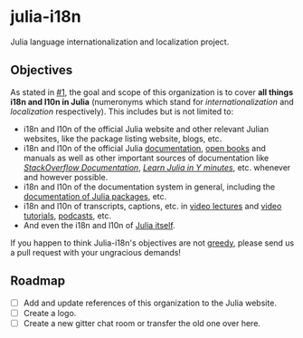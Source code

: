 # julia-i18n
Julia language internationalization and localization project.

## Objectives

As stated in [#1](https://github.com/Julia-i18n/julia-i18n/issues/1), the goal and scope of this organization is to cover **all things i18n and l10n in Julia** (numeronyms which stand for *internationalization* and *localization* respectively). This includes but is not limited to:

* i18n and l10n of the official Julia website and other relevant Julian websites, like the package listing website, blogs, etc.
* i18n and l10n of the official Julia [documentation](http://docs.julialang.org/en/latest/), [open books](https://en.wikibooks.org/wiki/Introducing_Julia) and manuals as well as other important sources of documentation like [*StackOverflow Documentation*](http://stackoverflow.com/documentation/julia-lang/topics), [*Learn Julia in Y minutes*](https://learnxinyminutes.com/docs/julia/), etc. whenever and however possible.
* i18n and l10n of the documentation system in general, including the [documentation of Julia packages](https://github.com/JuliaDocs/Documenter.jl/issues/297), etc.
* i18n and l10n of transcripts, captions, etc. in [video lectures](https://www.youtube.com/user/JuliaLanguage) and [video tutorials](https://www.youtube.com/watch?v=4nPmKG_f8-M&list=PLsu0TcgLDUiIznEhN165XmykqyLgzwY0Y), [podcasts](http://www.rce-cast.com/Podcast/rce-107-julia.html), etc.
* And even the i18n and l10n of [Julia itself](https://groups.google.com/forum/#!topic/julia-dev/Vu6zyCPkkFs).

If you happen to think Julia-i18n's objectives are not [greedy](http://julialang.org/blog/2012/02/why-we-created-julia), please send us a pull request with your ungracious demands!

## Roadmap

- [ ] Add and update references of this organization to the Julia website.
- [ ] Create a logo.
- [ ] Create a new gitter chat room or transfer the old one over here.
